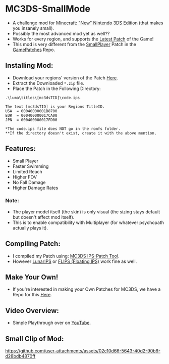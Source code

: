 # MC3DS-SmallMode
- A challenge mod for [Minecraft: "New" Nintendo 3DS Edition](https://minecraft.fandom.com/wiki/New_Nintendo_3DS_Edition) (that makes you insanely small).
- Possibly the most advanced mod yet as well??
- Works for every region, and supports the [Latest Patch](https://minecraft.fandom.com/wiki/New_Nintendo_3DS_Edition_1.9.19) of the Game!
- This mod is very different from the [SmallPlayer](https://github.com/Minecraft-3DS-Community/GamePatches/tree/main/smallPlayer) Patch in the [GamePatches](https://github.com/Minecraft-3DS-Community/GamePatches) Repo.

## Installing Mod:
- Download your regions' version of the Patch [Here](https://github.com/Cracko298/MC3DS-SmallMode/releases/latest).
- Extract the Downloaded `*.zip` file.
- Place the Patch in the Following Directory:
```
.\luma\titles\[mc3dsTID]\code.ips

The text [mc3dsTID] is your Regions TitleID.
USA  = 00040000001B8700
EUR  = 000400000017CA00
JPN  = 000400000017FD00

*The code.ips file does NOT go in the romfs folder.
**If the directory doesn't exist, create it with the above mention.
```

## Features:
- Small Player
- Faster Swimming
- Limited Reach
- Higher FOV
- No Fall Damage
- Higher Damage Rates

### Note:
- The player model itself (the skin) is only visual (the sizing stays default but doesn't affect mod itself).
- This is to enable compatibility with Multiplayer (for whatever psychopath actually plays it).

## Compiling Patch:
- I compiled my Patch using: [MC3DS IPS-Patch Tool](https://github.com/Minecraft-3DS-Community/IPS-Patch-Tool).
- However [LunarIPS](https://www.romhacking.net/utilities/240/) or [FLIPS (Floating IPS)](https://github.com/Alcaro/Flips) work fine as well.

## Make Your Own!
- If you're interested in making your Own Patches for MC3DS, we have a Repo for this [Here](https://github.com/Minecraft-3DS-Community/GamePatches).

## Video Overview:
- Simple Playthrough over on [YouTube](https://youtu.be/huz_BA_Swpc?si=uQ7ICCld-ZTTtEMv).

## Small Clip of Mod:
https://github.com/user-attachments/assets/02c10d66-5643-40d2-90b6-d28bdb4870ff

